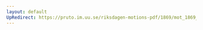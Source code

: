 ```yaml
---
layout: default
UpRedirect: https://pruto.im.uu.se/riksdagen-motions-pdf/1869/mot_1869__ak__312/mot_1869__ak__312-001.pdf
---
```

